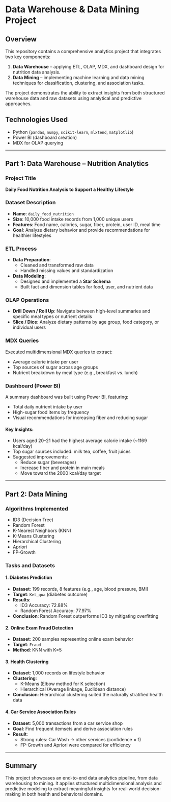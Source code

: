 # Data Warehouse & Data Mining Project

## Overview

This repository contains a comprehensive analytics project that integrates two key components:

1. **Data Warehouse** – applying ETL, OLAP, MDX, and dashboard design for nutrition data analysis.
2. **Data Mining** – implementing machine learning and data mining techniques for classification, clustering, and association tasks.

The project demonstrates the ability to extract insights from both structured warehouse data and raw datasets using analytical and predictive approaches.

## Technologies Used

- Python (`pandas`, `numpy`, `scikit-learn`, `mlxtend`, `matplotlib`)
- Power BI (dashboard creation)
- MDX for OLAP querying

---
## Part 1: Data Warehouse – Nutrition Analytics

### Project Title

**Daily Food Nutrition Analysis to Support a Healthy Lifestyle**

### Dataset Description

- **Name**: `daily_food_nutrition`
- **Size**: 10,000 food intake records from 1,000 unique users
- **Features**: Food name, calories, sugar, fiber, protein, user ID, meal time
- **Goal**: Analyze dietary behavior and provide recommendations for healthier lifestyles

### ETL Process

- **Data Preparation**:
  - Cleaned and transformed raw data
  - Handled missing values and standardization
- **Data Modeling**:
  - Designed and implemented a **Star Schema**
  - Built fact and dimension tables for food, user, and nutrient data

### OLAP Operations

- **Drill Down / Roll Up**: Navigate between high-level summaries and specific meal types or nutrient details
- **Slice / Dice**: Analyze dietary patterns by age group, food category, or individual users

### MDX Queries

Executed multidimensional MDX queries to extract:
- Average calorie intake per user
- Top sources of sugar across age groups
- Nutrient breakdown by meal type (e.g., breakfast vs. lunch)

### Dashboard (Power BI)

A summary dashboard was built using Power BI, featuring:
- Total daily nutrient intake by user
- High-sugar food items by frequency
- Visual recommendations for increasing fiber and reducing sugar

#### Key Insights:
- Users aged 20–21 had the highest average calorie intake (~1169 kcal/day)
- Top sugar sources included: milk tea, coffee, fruit juices
- Suggested improvements:
  - Reduce sugar (beverages)
  - Increase fiber and protein in main meals
  - Move toward the 2000 kcal/day target

---

## Part 2: Data Mining

### Algorithms Implemented

- ID3 (Decision Tree)
- Random Forest
- K-Nearest Neighbors (KNN)
- K-Means Clustering
- Hierarchical Clustering
- Apriori
- FP-Growth

### Tasks and Datasets

#### 1. Diabetes Prediction
- **Dataset**: 199 records, 8 features (e.g., age, blood pressure, BMI)
- **Target**: `Ket_qua` (diabetes outcome)
- **Results**:
  - ID3 Accuracy: 72.88%
  - Random Forest Accuracy: 77.97%
- **Conclusion**: Random Forest outperforms ID3 by mitigating overfitting

#### 2. Online Exam Fraud Detection
- **Dataset**: 200 samples representing online exam behavior
- **Target**: `Fraud`
- **Method**: KNN with K=5

#### 3. Health Clustering
- **Dataset**: 1,000 records on lifestyle behavior
- **Clustering**:
  - K-Means (Elbow method for K selection)
  - Hierarchical (Average linkage, Euclidean distance)
- **Conclusion**: Hierarchical clustering suited the naturally stratified health data

#### 4. Car Service Association Rules
- **Dataset**: 5,000 transactions from a car service shop
- **Goal**: Find frequent itemsets and derive association rules
- **Result**:
  - Strong rules: Car Wash → other services (confidence = 1)
  - FP-Growth and Apriori were compared for efficiency

---

## Summary

This project showcases an end-to-end data analytics pipeline, from data warehousing to mining. It applies structured multidimensional analysis and predictive modeling to extract meaningful insights for real-world decision-making in both health and behavioral domains.
